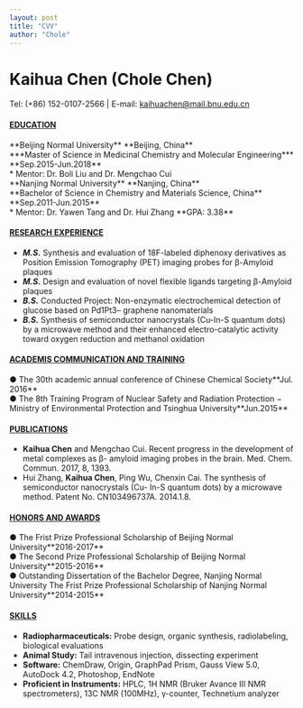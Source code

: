 ```yaml
---
layout: post
title: "CVV"
author: "Chole"
---
```



# Kaihua Chen (Chole Chen)
Tel: (+86) 152-0107-2566 | E-mail: kaihuachen@mail.bnu.edu.cn

#### <ins>EDUCATION</ins>
<div style="display:flex;justify-content:space-between">**Beijing Normal University** **Beijing, China**</div>
<div style="display:flex;justify-content:space-between">***Master of Science in Medicinal Chemistry and Molecular Engineering*** **Sep.2015-Jun.2018**</div>
* Mentor: Dr. Boli Liu and Dr. Mengchao Cui
<div style="display:flex;justify-content:space-between">**Nanjing Normal University** **Nanjing, China**</div>
<div style="display:flex;justify-content:space-between">**Bachelor of Science in Chemistry and Materials Science, China** **Sep.2011-Jun.2015**</div>
<div style="display:flex;justify-content:space-between">* Mentor: Dr. Yawen Tang and Dr. Hui Zhang **GPA: 3.38**</div>


#### <ins>RESEARCH EXPERIENCE</ins>
* ***M.S.*** Synthesis and evaluation of 18F-labeled diphenoxy derivatives as Position Emission Tomography (PET) imaging probes for β-Amyloid plaques
* ***M.S.*** Design and evaluation of novel flexible ligands targeting β-Amyloid plaques
* ***B.S.*** Conducted Project: Non-enzymatic electrochemical detection of glucose based on Pd1Pt3–
graphene nanomaterials
* ***B.S.*** Synthesis of semiconductor nanocrystals (Cu-In-S quantum dots) by a microwave method and
their enhanced electro-catalytic activity toward oxygen reduction and methanol oxidation

#### <ins>ACADEMIS COMMUNICATION AND TRAINING</ins>
<div style="display:flex;justify-content:space-between">● The 30th academic annual conference of Chinese Chemical Society**Jul. 2016**</div>
<div style="display:flex;justify-content:space-between">● The 8th Training Program of Nuclear Safety and Radiation Protection
− Ministry of Environmental Protection and Tsinghua University**Jun.2015**</div>

#### <ins>PUBLICATIONS</ins>
* **Kaihua Chen** and Mengchao Cui. Recent progress in the development of metal complexes as β- amyloid imaging probes in the brain. Med. Chem. Commun. 2017, 8, 1393.
* Hui Zhang, **Kaihua Chen**, Ping Wu, Chenxin Cai. The synthesis of semiconductor nanocrystals (Cu- In-S quantum dots) by a microwave method. Patent No. CN103496737A. 2014.1.8.

#### <ins>HONORS AND AWARDS</ins>
<div style="display:flex;justify-content:space-between">● The Frist Prize Professional Scholarship of Beijing Normal University**2016-2017**</div>
<div style="display:flex;justify-content:space-between">● The Second Prize Professional Scholarship of Beijing Normal University**2015-2016**</div>
<div style="display:flex;justify-content:space-between">● Outstanding Dissertation of the Bachelor Degree, Nanjing Normal University
The Frist Prize Professional Scholarship of Nanjing Normal University**2014-2015**</div>


#### <ins>SKILLS</ins>

* **Radiopharmaceuticals:** Probe design, organic synthesis, radiolabeling, biological evaluations<br>
* **Animal Study:** Tail intravenous injection, dissecting experiment<br>
* **Software:** ChemDraw, Origin, GraphPad Prism, Gauss View 5.0, AutoDock 4.2, Photoshop, EndNote<br>
* **Proficient in Instruments:** HPLC, 1H NMR (Bruker Avance III NMR spectrometers), 13C NMR (100MHz), γ-counter, Technetium analyzer
